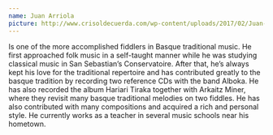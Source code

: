 ```yaml
---
name: Juan Arriola
picture: http://www.crisoldecuerda.com/wp-content/uploads/2017/02/Juan-Arriola-foto-ancho-300.jpg
---
```


Is one of the more accomplished fiddlers in Basque traditional music. He first approached folk music in a self-taught manner while he was studying classical music in San Sebastian’s Conservatoire. After that, he’s always kept his love for the traditional repertoire and has contributed greatly to the basque tradition by recording two reference CDs with the band Alboka. He has also recorded the album Hariari Tiraka together with Arkaitz Miner, where they revisit many basque traditional melodies on two fiddles. He has also contributed with many compositions and acquired a rich and personal style. He currently works as a teacher in several music schools near his hometown.
